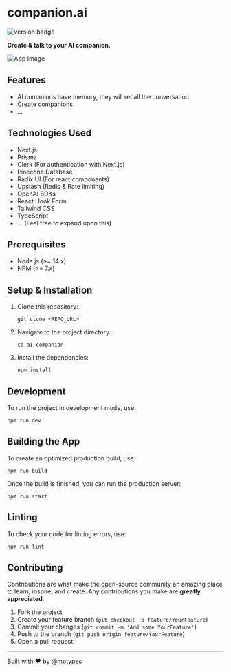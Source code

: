 # companion.ai

![version badge](https://img.shields.io/badge/version-0.1.0-blue)

**Create & talk to your AI companion.**

![App Image](https://user-images.githubusercontent.com/10572843/263591125-91343d92-6b5d-4d13-bc1a-558ca970bdba.png)

## Features

- AI comanions have memory, they will recall the conversation
- Create companions
- ...

## Technologies Used

- Next.js
- Prisma
- Clerk (For authentication with Next.js)
- Pinecone Database
- Radix UI (For react components)
- Upstash (Redis & Rate limiting)
- OpenAI SDKs
- React Hook Form
- Tailwind CSS
- TypeScript
- ... (Feel free to expand upon this)

## Prerequisites

- Node.js (>= 14.x)
- NPM (>= 7.x)

## Setup & Installation

1. Clone this repository:
   ```
   git clone <REPO_URL>
   ```

2. Navigate to the project directory:
   ```
   cd ai-companion
   ```

3. Install the dependencies:
   ```
   npm install
   ```

## Development

To run the project in development mode, use:

```
npm run dev
```

## Building the App

To create an optimized production build, use:

```
npm run build
```

Once the build is finished, you can run the production server:

```
npm run start
```

## Linting

To check your code for linting errors, use:

```
npm run lint
```

## Contributing

Contributions are what make the open-source community an amazing place to learn, inspire, and create. Any contributions you make are **greatly appreciated**.

1. Fork the project
2. Create your feature branch (`git checkout -b feature/YourFeature`)
3. Commit your changes (`git commit -m 'Add some YourFeature'`)
4. Push to the branch (`git push origin feature/YourFeature`)
5. Open a pull request

---

Built with :heart: by [@motypes](https://twitter.com/motypes)
